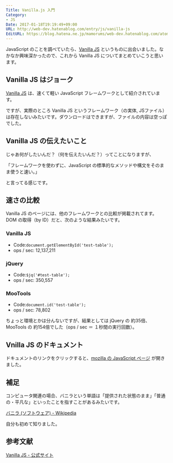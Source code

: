 ```yaml
---
Title: Vanilla.js 入門
Category:
- JS
Date: 2017-01-18T19:19:49+09:00
URL: http://web-dev.hatenablog.com/entry/js/vanilla-js
EditURL: https://blog.hatena.ne.jp/mamorums/web-dev.hatenablog.com/atom/entry/10328749687207755545
---
```


JavaScript のことを調べていたら、[Vanilla JS](http://vanilla-js.com/) というものに出会いました。なかなか興味深かったので、これから Vanilla JS についてまとめていこうと思います。


## Vanilla JS はジョーク
[Vanilla JS](http://vanilla-js.com/) は、速くて軽い JavaScript フレームワークとして紹介されています。

ですが、実際のところ Vanilla JS というフレームワーク（の実体, JSファイル）は存在しないみたいです。ダウンロードはできますが、ファイルの内容は空っぽでした。


## Vanilla JS の伝えたいこと
じゃあ何がしたいんだ？（何を伝えたいんだ？）ってことになりますが、

「フレームワークを使わずに、JavaScript の標準的なメソッドや構文をそのまま使うと速い。」

と言ってる感じです。


## 速さの比較
Vanilla JS のページには、他のフレームワークとの比較が掲載されてます。DOM の取得（by ID）だと、次のような結果みたいです。

### Vanilla JS
- Code:`document.getElementById('test-table');`
- ops / sec: 12,137,211

### jQuery
- Code:`$jq('#test-table');`
- ops / sec: 350,557

### MooTools
- Code:`document.id('test-table');`
- ops / sec: 78,802

ちょっと環境とかは分んないですが、結果としては jQuery の 約35倍、MooTools の 約154倍でした（ops / sec ＝ １秒間の実行回数）。


## Vnilla JS のドキュメント
ドキュメントのリンクをクリックすると、[mozilla の JavaScript ページ](https://developer.mozilla.org/en-US/docs/JavaScript) が開きました。


## 補足
コンピュータ関連の場合、バニラという単語は「提供された状態のまま」「普通の・平凡な」といったことを指すことがあるみたいです。

[バニラ (ソフトウェア) - Wikipedia](https://ja.wikipedia.org/wiki/%E3%83%90%E3%83%8B%E3%83%A9_\(%E3%82%BD%E3%83%95%E3%83%88%E3%82%A6%E3%82%A7%E3%82%A2\))

自分も初めて知りました。


## 参考文献
[Vanilla JS - 公式サイト](http://vanilla-js.com/)
